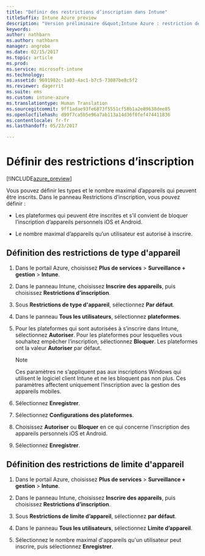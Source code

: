 ```yaml
---
title: "Définir des restrictions d’inscription dans Intune"
titleSuffix: Intune Azure preview
description: "Version préliminaire d&quot;Intune Azure : restriction de l’inscription par la plateforme et définition d’une limite d’inscriptions d’appareils dans Intune. "
keywords: 
author: nathbarn
ms.author: nathbarn
manager: angrobe
ms.date: 02/15/2017
ms.topic: article
ms.prod: 
ms.service: microsoft-intune
ms.technology: 
ms.assetid: 9691982c-1a03-4ac1-b7c5-73087be8c5f2
ms.reviewer: dagerrit
ms.suite: ems
ms.custom: intune-azure
ms.translationtype: Human Translation
ms.sourcegitcommit: 9ff1adae93fe6873f5551cf58b1a2e89638dee85
ms.openlocfilehash: d99f7ca5b5e96a7ab113a14d36f0fef474411836
ms.contentlocale: fr-fr
ms.lasthandoff: 05/23/2017

---
```


# <a name="set-enrollment-restrictions"></a>Définir des restrictions d’inscription 

[!INCLUDE[azure_preview](./includes/azure_preview.md)]

Vous pouvez définir les types et le nombre maximal d’appareils qui peuvent être inscrits. Dans le panneau Restrictions d’inscription, vous pouvez définir :

- Les plateformes qui peuvent être inscrites et s’il convient de bloquer l’inscription d’appareils personnels iOS et Android.

- Le nombre maximal d’appareils qu’un utilisateur est autorisé à inscrire.

## <a name="set-device-type-restrictions"></a>Définition des restrictions de type d'appareil

1. Dans le portail Azure, choisissez **Plus de services** > **Surveillance + gestion** > **Intune**.

2. Dans le panneau Intune, choisissez **Inscrire des appareils**, puis choisissez **Restrictions d’inscription**.

3. Sous **Restrictions de type d'appareil**, sélectionnez **Par défaut**.

4. Dans le panneau **Tous les utilisateurs**, sélectionnez **plateformes**.

5. Pour les plateformes qui sont autorisées à s’inscrire dans Intune, sélectionnez **Autoriser**. Pour les plateformes pour lesquelles vous souhaitez empêcher l’inscription, sélectionnez **Bloquer**. Les plateformes ont la valeur **Autoriser** par défaut. 

    >[!NOTE]
    >Ces paramètres ne s’appliquent pas aux inscriptions Windows qui utilisent le logiciel client Intune et ne les bloquent pas non plus. Ces paramètres affectent uniquement l’inscription avec la gestion des appareils mobiles. 

6. Sélectionnez **Enregistrer**.

7. Sélectionnez **Configurations des plateformes**.

8. Choisissez **Autoriser** ou **Bloquer** en ce qui concerne l’inscription des appareils personnels iOS et Android.

9. Sélectionnez **Enregistrer**.

## <a name="set-device-limit-restrictions"></a>Définition des restrictions de limite d'appareil

1. Dans le portail Azure, choisissez **Plus de services** > **Surveillance + gestion** > **Intune**.

2. Dans le panneau Intune, choisissez **Inscrire des appareils**, puis choisissez **Restrictions d’inscription**.

3. Sous **Restrictions de limite d’appareil**, sélectionnez **par défaut**.

4. Dans le panneau **Tous les utilisateurs**, sélectionnez **Limite d’appareil**.

5. Sélectionnez le nombre maximal d'appareils qu'un utilisateur peut inscrire, puis sélectionnez **Enregistrer**.

